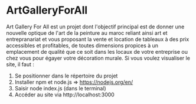 # ArtGalleryForAll
Art Gallery For All est un projet dont l'objectif principal est de donner une nouvelle optique de l'art de la peinture au maroc reliant ainsi art et entrepranariat  et vous proposant la vente et location de tableaux à des prix  accessibles et profitables, de toutes dimensions  propices à un emplacement de qualité que ce soit dans les locaux de votre entreprise ou chez vous pour égayer votre décoration murale.
Si vous voulez visualiser le site, il faut :
1.	Se positionner dans le répertoire du projet 
2.	Installer npm  et node.js => https://nodejs.org/en/
3.	Saisir node index.js (dans le terminal)
4.	Accéder au site via http://localhost:3000 
